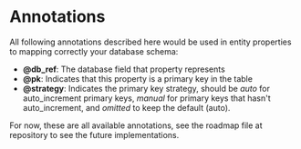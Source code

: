 # Annotations

All following annotations described here would be used in entity properties to mapping correctly your database schema:

* **@db_ref**: The database field that property represents
* **@pk**: Indicates that this property is a primary key in the table
* **@strategy**: Indicates the primary key strategy, should be *auto* for auto_increment primary keys, *manual* for 
primary keys that hasn't auto_increment, and *omitted* to keep the default (auto). 

For now, these are all available annotations, see the roadmap file at repository to see the future implementations.
